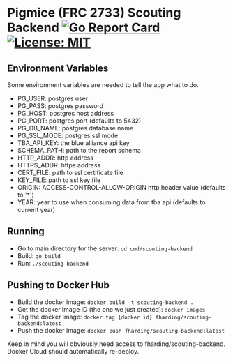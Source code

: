 # Pigmice (FRC 2733) Scouting Backend [![Go Report Card](https://goreportcard.com/badge/github.com/pigmice2733/scouting-backend)](https://goreportcard.com/report/github.com/pigmice2733/scouting-backend) [![License: MIT](https://img.shields.io/badge/License-MIT-yellow.svg)](https://opensource.org/licenses/MIT)

## Environment Variables

Some environment variables are needed to tell the app what to do.

* PG_USER: postgres user
* PG_PASS: postgres password
* PG_HOST: postgres host address
* PG_PORT: postgres port (defaults to 5432)
* PG_DB_NAME: postgres database name
* PG_SSL_MODE: postgres ssl mode
* TBA_API_KEY: the blue alliance api key
* SCHEMA_PATH: path to the report schema
* HTTP_ADDR: http address
* HTTPS_ADDR: https address
* CERT_FILE: path to ssl certificate file
* KEY_FILE: path to ssl key file
* ORIGIN: ACCESS-CONTROL-ALLOW-ORIGIN http header value (defaults to '\*')
* YEAR: year to use when consuming data from tba api (defaults to current year)

## Running

* Go to main directory for the server: `cd cmd/scouting-backend`
* Build: `go build`
* Run: `./scouting-backend`

## Pushing to Docker Hub

* Build the docker image: `docker build -t scouting-backend .`
* Get the docker image ID (the one we just created): `docker images`
* Tag the docker image: `docker tag {docker id} fharding/scouting-backend:latest`
* Push the docker image: `docker push fharding/scouting-backend:latest`

Keep in mind you will obviously need access to fharding/scouting-backend.
Docker Cloud should automatically re-deploy.
